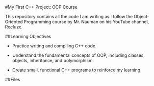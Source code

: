 #My First C++ Project: OOP Course

This repository contains all the code I am writing as I follow the Object-Oriented Programming course by Mr. Nauman on his YouTube channel, Recluze.

##Learning Objectives
* Practice writing and compiling C++ code.

* Understand the fundamental concepts of OOP, including classes, objects, inheritance, and polymorphism.

* Create small, functional C++ programs to reinforce my learning.

##Files
